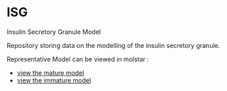 # ISG
Insulin Secretory Granule Model

Repository storing data on the modelling of the insulin secretory granule.

Representative Model can be viewed in molstar :
- [view the mature model](https://molstar.org/viewer/?snapshot-url=https%3A%2F%2Fmesoscope.scripps.edu%2Fbeta%2Fdata%2Fmature_model.molx&snapshot-url-type=molx)
- [view the immature model](https://molstar.org/viewer/?snapshot-url=https%3A%2F%2Fmesoscope.scripps.edu%2Fbeta%2Fdata%2Fimmature_model.molx&snapshot-url-type=molx)
